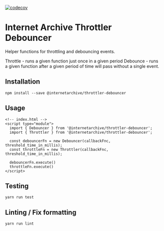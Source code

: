 [![codecov](https://codecov.io/gh/internetarchive/iaux-throttler-debouncer/branch/master/graph/badge.svg)](https://codecov.io/gh/internetarchive/iaux-throttler-debouncer)

# Internet Archive Throttler Debouncer

Helper functions for throttling and debouncing events.

Throttle - runs a given function just once in a given period 
Debounce - runs a given function after a given period of time will pass without a single event. 

## Installation

`npm install --save @internetarchive/throttler-debouncer`

## Usage
```
<!-- index.html -->
<script type="module">
  import { Debouncer } from '@internetarchive/throttler-debouncer';
  import { Throttler } from '@internetarchive/throttler-debouncer'; 

  const debouncerFn = new Debouncer(callbackFnc, threshold_time_in_millis);
  const throttleFn = new Throttler(callbackFnc, threshold_time_in_millis);

  debouncerFn.execute()
  throttleFn.execute()
</script>
```

## Testing 

`yarn run test`

## Linting / Fix formatting  

`yarn run lint`

